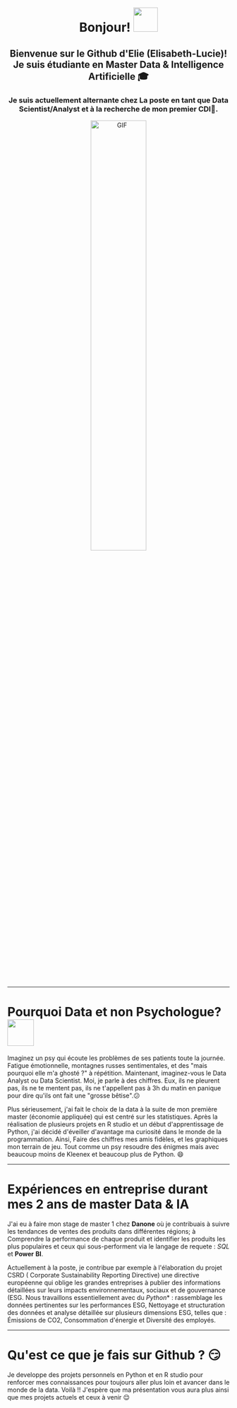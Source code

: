   <h1 align="center">Bonjour!  <img src="https://github.com/mitul3737/mitul3737/blob/main/Wave.gif" height="55px" width="55px"></h1>

  <h2 align="center">
    Bienvenue sur le Github d'Elie (Elisabeth-Lucie)! Je suis étudiante en Master Data & Intelligence Artificielle 🎓<fr>
  </h2>

  <h3 align="center">
    Je suis actuellement alternante chez La poste en tant que Data Scientist/Analyst et à la recherche de mon premier CDI🚀.<fr>
  </h3>


<p align="center">
  <img align="center" width="50%" alt="GIF" src="https://i.makeagif.com/media/8-04-2023/n7aAMC.gif"/>
</p>

_______________________________________________________________________

# Pourquoi Data et non Psychologue? <img align="center" src="https://media4.giphy.com/media/Ll22OhMLAlVDb8UQWe/giphy.gif" width="60">


Imaginez un psy qui écoute les problèmes de ses patients toute la journée. Fatigue émotionnelle, montagnes russes sentimentales, et des "mais pourquoi elle m'a ghosté ?" à répétition. Maintenant, imaginez-vous le Data Analyst ou Data Scientist. Moi, je parle à des chiffres. Eux, ils ne pleurent pas, ils ne te mentent pas, ils ne t'appellent pas à 3h du matin en panique pour dire qu'ils ont fait une "grosse bêtise".😕

Plus sérieusement, j'ai fait le choix de la data à la suite de mon première master (économie appliquée) qui est centré sur les statistiques. Après la réalisation de plusieurs projets en R studio et un début d'apprentissage de Python, j'ai décidé d'éveiller d'avantage ma curiosité dans le monde de la programmation. Ainsi, Faire des chiffres mes amis fidèles, et les graphiques mon terrain de jeu. Tout comme un psy resoudre des énigmes mais avec beaucoup moins de Kleenex et beaucoup plus de Python. 😄

_______________________________________________________________________

# Expériences en entreprise durant mes 2 ans de master Data & IA

J'ai eu à faire mon stage de master 1 chez **Danone** où je contribuais à suivre les tendances de ventes des produits dans différentes régions; à Comprendre la performance de chaque produit et identifier les produits les plus populaires et ceux qui sous-performent via le langage de requete : *SQL* et **Power** **BI**. 

Actuellement à la poste, je contribue par exemple à l'élaboration du projet CSRD ( Corporate Sustainability Reporting Directive) une directive européenne qui oblige les grandes entreprises à publier des informations détaillées sur leurs impacts environnementaux, sociaux et de gouvernance (ESG. Nous travaillons essentiellement avec du *Python** : rassemblage les données pertinentes sur les performances ESG, Nettoyage et structuration des données et analyse détaillée sur plusieurs dimensions ESG, telles que : Émissions de CO2, Consommation d'énergie et Diversité des employés. 

_______________________________________________________________________

# Qu'est ce que je fais sur Github ? 😏

Je developpe des projets personnels en Python et en R studio pour renforcer mes connaissances pour toujours aller plus loin et avancer dans le monde de la data. 
Voilà !! J'espère que ma présentation vous aura plus ainsi que mes projets actuels et ceux à venir  😌 
